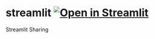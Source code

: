 # streamlit [![Open in Streamlit](https://static.streamlit.io/badges/streamlit_badge_black_white.svg)](https://share.streamlit.io/zswitaj/streamlit/main/YOY_searchTrends2_SL.py)
Streamlit Sharing
